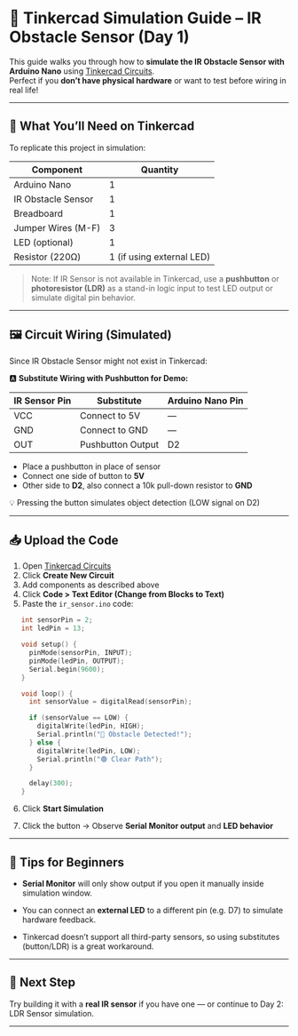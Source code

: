 # 🧪 Tinkercad Simulation Guide – IR Obstacle Sensor (Day 1)

This guide walks you through how to **simulate the IR Obstacle Sensor with Arduino Nano** using [Tinkercad Circuits](https://www.tinkercad.com/).  
Perfect if you **don’t have physical hardware** or want to test before wiring in real life!

---

## 🧰 What You’ll Need on Tinkercad

To replicate this project in simulation:

| Component           | Quantity |
|---------------------|----------|
| Arduino Nano        | 1        |
| IR Obstacle Sensor  | 1        |
| Breadboard          | 1        |
| Jumper Wires (M-F)  | 3        |
| LED (optional)      | 1        |
| Resistor (220Ω)     | 1 (if using external LED) |

> Note: If IR Sensor is not available in Tinkercad, use a **pushbutton** or **photoresistor (LDR)** as a stand-in logic input to test LED output or simulate digital pin behavior.

---

## 🖼 Circuit Wiring (Simulated)

Since IR Obstacle Sensor might not exist in Tinkercad:

🅰️ **Substitute Wiring with Pushbutton for Demo:**

| IR Sensor Pin | Substitute      | Arduino Nano Pin |
|---------------|------------------|------------------|
| VCC           | Connect to 5V    | —                |
| GND           | Connect to GND   | —                |
| OUT           | Pushbutton Output| D2               |

- Place a pushbutton in place of sensor
- Connect one side of button to **5V**
- Other side to **D2**, also connect a 10k pull-down resistor to **GND**

💡 Pressing the button simulates object detection (LOW signal on D2)

---

## 📥 Upload the Code

1. Open [Tinkercad Circuits](https://www.tinkercad.com/dashboard)
2. Click **Create New Circuit**
3. Add components as described above
4. Click **Code > Text Editor (Change from Blocks to Text)**
5. Paste the `ir_sensor.ino` code:

```cpp
   int sensorPin = 2;     
   int ledPin = 13;       

   void setup() {
     pinMode(sensorPin, INPUT);    
     pinMode(ledPin, OUTPUT);      
     Serial.begin(9600);           
   }

   void loop() {
     int sensorValue = digitalRead(sensorPin);  

     if (sensorValue == LOW) {
       digitalWrite(ledPin, HIGH);       
       Serial.println("🔴 Obstacle Detected!");
     } else {
       digitalWrite(ledPin, LOW);        
       Serial.println("🟢 Clear Path");
     }

     delay(300);  
   }
```
6. Click **Start Simulation**

7. Click the button → Observe **Serial Monitor output** and **LED behavior**

---

## 🧠 Tips for Beginners

- **Serial Monitor** will only show output if you open it manually inside simulation window.

- You can connect an **external LED** to a different pin (e.g. D7) to simulate hardware feedback.

- Tinkercad doesn’t support all third-party sensors, so using substitutes (button/LDR) is a great workaround.

---

## 🧭 Next Step

Try building it with a **real IR sensor** if you have one — or continue to Day 2: LDR Sensor simulation.

---